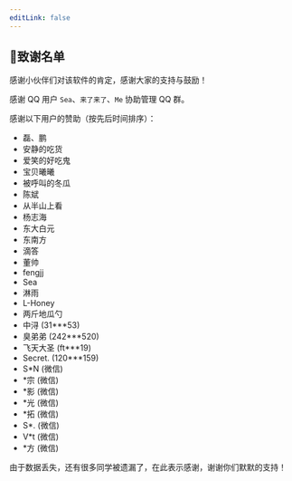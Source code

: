 ```yaml
---
editLink: false
---
```


## 🍉致谢名单

感谢小伙伴们对该软件的肯定，感谢大家的支持与鼓励！

感谢 QQ 用户 `Sea`、`来了来了`、`Me` 协助管理 QQ 群。

感谢以下用户的赞助（按先后时间排序）：

- 磊、鹏
- 安静的吃货
- 爱笑的好吃鬼
- 宝贝曦曦
- 被呼叫的冬瓜
- 陈斌
- 从半山上看
- 杨志海
- 东大白元
- 东南方
- 滴答
- 董帅
- fengjj
- Sea
- 淋雨
- L-Honey
- 两斤地瓜勺
- 中浔 (31***53)
- 臭弟弟 (242***520)
- 飞天大圣 (ft***19)
- Secret. (120***159)
- S*N (微信)
- *宗 (微信)
- *影 (微信)
- *光 (微信)
- *拓 (微信)
- S*. (微信)
- V*t (微信)
- *方 (微信)

由于数据丢失，还有很多同学被遗漏了，在此表示感谢，谢谢你们默默的支持！